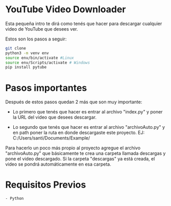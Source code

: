 # **YouTube Video Downloader**
Esta pequeña intro te dirá como tenés que hacer para descargar cualquier video de YouTube que desees ver.

Estos son los pasos a seguir:
```sh
git clone 
python3 -m venv env
source env/bin/activate #Linux
source env/Scripts/activate # Windows
pip install pytube
```

# **Pasos importantes** 

Después de estos pasos quedan 2 más que son muy importante:

<ul>
    <li>Lo primero que tenés que hacer es entrar al archivo "index.py" y poner la URL del video que desees descargar. </<li>
</ul>

<ul>
    <li>Lo segundo que tenés que hacer es entrar al archivo "archivoAuto.py" y en path poner la ruta en donde descargaste este proyecto. EJ: C:/Users/santi/Documents/Example/ </<li>
</ul>

Para hacerlo un poco más propio al proyecto agregue el archivo "archivoAuto.py" que básicamente te crea una carpeta llamada descargas y pone el video descargado. Si la carpeta "descargas" ya está creada, el video se pondrá automáticamente en esa carpeta.


# **Requisitos Previos**
```sh
- Python
